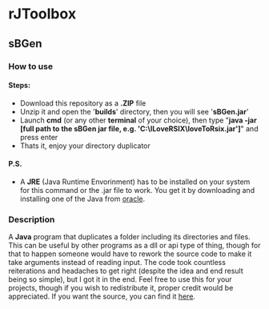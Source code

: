 # rJToolbox
## sBGen
### How to use
#### Steps:
- Download this repository as a **.ZIP** file
- Unzip it and open the '**builds**' directory, then you will see '**sBGen.jar**'
- Launch **cmd** (or any other **terminal** of your choice), then type "**java -jar [full path to the sBGen jar file, e.g. 'C:\ILoveRSIX\loveToRsix.jar']**" and press enter
- Thats it, enjoy your directory duplicator
#### P.S.
- A **JRE** (Java Runtime Envorinment) has to be installed on your system for this command or the .jar file to work. You get it by downloading and installing one of the Java from [oracle](https://www.oracle.com/java/technologies/downloads/#java17).
### Description
A **Java** program that duplicates a folder including its directories and files. This can be useful by other programs as a dll or api type of thing, though for that to happen someone would have to rework the source code to make it take arguments instead of reading input. The code took countless reiterations and headaches to get right (despite the idea and end result being so simple), but I got it in the end. Feel free to use this for your projects, though if you wish to redistribute it, proper credit would be appreciated. If you want the source, you can find it [here](https://github.com/rSIX-Developer/rJToolbox/blob/master/src/com/rsix/sB.java).
